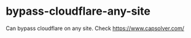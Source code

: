 # bypass-cloudflare-any-site
Can bypass cloudflare on any site. Check https://www.capsolver.com/ 











                                                                                                                                                                                                               